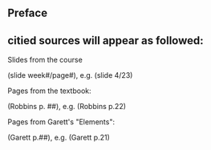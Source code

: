 Preface
-------------------------------



## citied sources will appear as followed:



Slides from the course

(slide week#/page#), e.g. (slide 4/23)



Pages from the textbook:

(Robbins p. ##), e.g. (Robbins p.22)



Pages from Garett's "Elements":

(Garett p.##), e.g. (Garett p.21)
